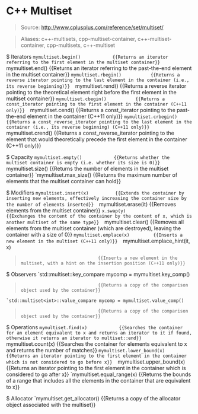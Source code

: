 # C++ Multiset

> Source: http://www.cplusplus.com/reference/set/multiset/

> Aliases: c++-multisets, cpp-multiset-container, c++-multiset-container, cpp-multisets, c++-multiset

$ Iterators
    `mymultiset.begin()            {{Returns an iterator referring to the first element in the multiset container}} 
    `mymultiset.end()              {{Returns an iterator referring to the past-the-end element in the multiset container}} 
    `mymultiset.rbegin()           {{Returns a reverse iterator pointing to the last element in the container (i.e., its reverse beginning)}} 
    `mymultiset.rend()             {{Returns a reverse iterator pointing to the theoretical element right before the first element in the multiset container}} 
    `mymultiset.cbegin()           {{Returns a const_iterator pointing to the first element in the container (C++11 only)}} 
    `mymultiset.cend()             {{Returns a const_iterator pointing to the past-the-end element in the container (C++11 only)}} 
    `mymultiset.crbegin()          {{Returns a const_reverse_iterator pointing to the last element in the container (i.e., its reverse beginning) (C++11 only)}} 
    `mymultiset.crend()            {{Returns a const_reverse_iterator pointing to the element that would theoretically precede the first element in the container (C++11 only)}} 

$ Capacity
    `mymultiset.empty()            {{Returns whether the multiset container is empty (i.e. whether its size is 0)}} 
    `mymultiset.size()             {{Returns the number of elements in the multiset container}} 
    `mymultiset.max_size()         {{Returns the maximum number of elements that the multiset container can hold}} 

$ Modifiers
    `mymultiset.insert(x)          {{Extends the container by inserting new elements, effectively increasing the container size by the number of elements inserted}} 
    `mymultiset.erase(it)          {{Removes elements from the multiset container}} 
    `x.swap(y)                     {{Exchanges the content of the container by the content of x, which is another multiset of the same type}} 
    `mymultiset.clear()            {{Removes all elements from the multiset container (which are destroyed), leaving the container with a size of 0}} 
    `mymultiset.emplace(x)         {{Inserts a new element in the multiset (C++11 only)}} 
    `mymultiset.emplace_hint(it, x)
>                                  {{Inserts a new element in the multiset, with a hint on the insertion position (C++11 only)}} 

$ Observers
    `std::multiset<int>::key_compare mycomp = mymultiset.key_comp()
>                                  {{Returns a copy of the comparison object used by the container}} 
    `std::multiset<int>::value_compare mycomp = mymultiset.value_comp()
>                                  {{Returns a copy of the comparison object used by the container}} 

$ Operations
    `mymultiset.find(x)            {{Searches the container for an element equivalent to x and returns an iterator to it if found, otherwise it returns an iterator to multiset::end}} 
    `mymultiset.count(x)           {{Searches the container for elements equivalent to x and returns the number of matches}} 
    `mymultiset.lower_bound(x)     {{Returns an iterator pointing to the first element in the container which is not considered to go before x}} 
    `mymultiset.upper_bound(x)     {{Returns an iterator pointing to the first element in the container which is considered to go after x}} 
    `mymultiset.equal_range(x)     {{Returns the bounds of a range that includes all the elements in the container that are equivalent to x}} 

$ Allocator
    `mymultiset.get_allocator()    {{Returns a copy of the allocator object associated with the multiset}} 

